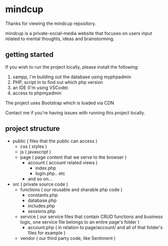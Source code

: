 # mindcup

Thanks for viewing the mindcup repository.

mindcup is a private-social-media website that focuses on users input related to mental thoughts, ideas and brainstorming.

## getting started
If you wish to run the project locally, please install the following:

1. xampp, i'm building out the database using myphpadmin
2. PHP, script in <?php echo phpversion() ?> to find out which php version
3. an IDE (I'm using VSCode)
4. access to phpmyadmin

The project uses Bootstrap which is loaded via CDN

Contact me if you're having issues with running this project locally.

## project structure

- public ( files that the public can access )
  - css ( styles )
  - js ( javascript )
  - page ( page content that we serve to the browser )
    - account ( account related views )
      - index.php
      - login.php.. etc
    - and so on...
- src ( private source code )
  - functions ( our reusable and sharable php code )
    - constants.php
    - database.php
    - includes.php
    - sessions.php
  - service ( our service files that contain CRUD functions and business logic, one service file belongs to an entire page's folder )
    - account.php ( in relation to page/account/ and all of that folder's files for example )
  - vendor ( our third party code, like Sentiment )


